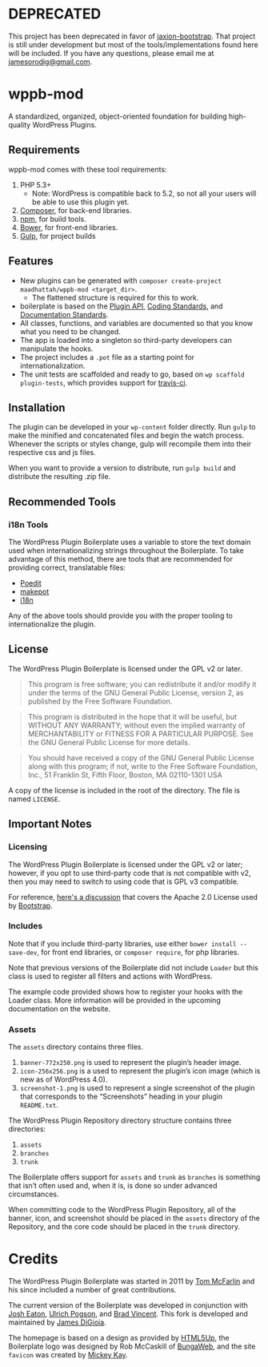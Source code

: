 # DEPRECATED

This project has been deprecated in favor of [jaxion-bootstrap](https://github.com/intraxia/jaxion-bootstrap).
That project is still under development but most of the tools/implementations found here will be included.
If you have any questions, please email me at jamesorodig@gmail.com.

# wppb-mod

A standardized, organized, object-oriented foundation for building high-quality WordPress Plugins.

## Requirements ##

wppb-mod comes with these tool requirements:

1. PHP 5.3+
	* Note: WordPress is compatible back to 5.2, so not all your users will be able to use this plugin yet.
2. [Composer][1], for back-end libraries.
3. [npm][2], for build tools.
3. [Bower][3], for front-end libraries.
4. [Gulp][4], for project builds

## Features

* New plugins can be generated with `composer create-project maadhattah/wppb-mod <target_dir>`.
	* The flattened structure is required for this to work.
* boilerplate is based on the [Plugin API](http://codex.wordpress.org/Plugin_API), [Coding Standards](http://codex.wordpress.org/WordPress_Coding_Standards), and [Documentation Standards](http://make.wordpress.org/core/handbook/inline-documentation-standards/php-documentation-standards/).
* All classes, functions, and variables are documented so that you know what you need to be changed.
* The app is loaded into a singleton so third-party developers can manipulate the hooks.
* The project includes a `.pot` file as a starting point for internationalization.
* The unit tests are scaffolded and ready to go, based on `wp scaffold plugin-tests`, which provides support for [travis-ci][1].

## Installation

The plugin can be developed in your `wp-content` folder directly. Run `gulp` to make the minified and concatenated files and begin the watch process. Whenever the scripts or styles change, gulp will recompile them into their respective css and js files.

When you want to provide a version to distribute, run `gulp build` and distribute the resulting .zip file.

## Recommended Tools

### i18n Tools

The WordPress Plugin Boilerplate uses a variable to store the text domain used when internationalizing strings throughout the Boilerplate. To take advantage of this method, there are tools that are recommended for providing correct, translatable files:

* [Poedit](http://www.poedit.net/)
* [makepot](http://i18n.svn.wordpress.org/tools/trunk/)
* [i18n](https://github.com/grappler/i18n)

Any of the above tools should provide you with the proper tooling to internationalize the plugin.

## License

The WordPress Plugin Boilerplate is licensed under the GPL v2 or later.

> This program is free software; you can redistribute it and/or modify it under the terms of the GNU General Public License, version 2, as published by the Free Software Foundation.

> This program is distributed in the hope that it will be useful, but WITHOUT ANY WARRANTY; without even the implied warranty of MERCHANTABILITY or FITNESS FOR A PARTICULAR PURPOSE. See the GNU General Public License for more details.

> You should have received a copy of the GNU General Public License along with this program; if not, write to the Free Software Foundation, Inc., 51 Franklin St, Fifth Floor, Boston, MA 02110-1301 USA

A copy of the license is included in the root of the directory. The file is named `LICENSE`.

## Important Notes

### Licensing

The WordPress Plugin Boilerplate is licensed under the GPL v2 or later; however, if you opt to use third-party code that is not compatible with v2, then you may need to switch to using code that is GPL v3 compatible.

For reference, [here's a discussion](http://make.wordpress.org/themes/2013/03/04/licensing-note-apache-and-gpl/) that covers the Apache 2.0 License used by [Bootstrap](http://twitter.github.io/bootstrap/).

### Includes

Note that if you include third-party libraries, use either `bower install --save-dev`, for front end libraries, or `composer require`, for php libraries.

Note that previous versions of the Boilerplate did not include `Loader` but this class is used to register all filters and actions with WordPress.

The example code provided shows how to register your hooks with the Loader class. More information will be provided in the upcoming documentation on the website.

### Assets

The `assets` directory contains three files.

1. `banner-772x250.png` is used to represent the plugin’s header image.
2. `icon-256x256.png` is a used to represent the plugin’s icon image (which is new as of WordPress 4.0).
3. `screenshot-1.png` is used to represent a single screenshot of the plugin that corresponds to the “Screenshots” heading in your plugin `README.txt`.

The WordPress Plugin Repository directory structure contains three directories:

1. `assets`
2. `branches`
3. `trunk`

The Boilerplate offers support for `assets` and `trunk` as `branches` is something that isn’t often used and, when it is, is done so under advanced circumstances.

When committing code to the WordPress Plugin Repository, all of the banner, icon, and screenshot should be placed in the `assets` directory of the Repository, and the core code should be placed in the `trunk` directory.

# Credits

The WordPress Plugin Boilerplate was started in 2011 by [Tom McFarlin](http://twitter.com/tommcfarlin/) and his since included a number of great contributions.

The current version of the Boilerplate was developed in conjunction with [Josh Eaton](https://twitter.com/jjeaton), [Ulrich Pogson](https://twitter.com/grapplerulrich), and [Brad Vincent](https://twitter.com/themergency). This fork is developed and maintained by [James DiGioia](http://jamesdigioia.com/).

The homepage is based on a design as provided by [HTML5Up](http://html5up.net), the Boilerplate logo was designed by  Rob McCaskill of [BungaWeb](http://bungaweb.com), and the site `favicon` was created by [Mickey Kay](https://twitter.com/McGuive7).

  [1]: https://getcomposer.org/
  [2]: https://www.npmjs.org/
  [3]: http://bower.io/
  [4]: http://gulpjs.com/
  [5]: https://github.com/tommcfarlin/WordPress-Plugin-Boilerplate
